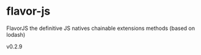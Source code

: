 # flavor-js
FlavorJS the definitive JS natives chainable extensions methods (based on lodash)

v0.2.9
